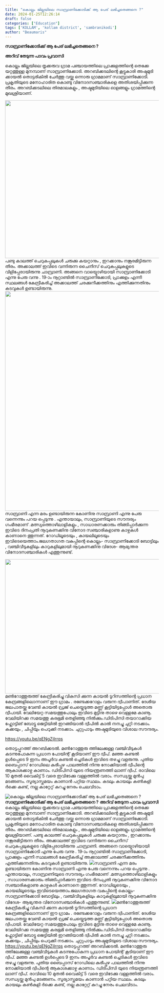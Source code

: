 ```yaml
---
title: "കൊല്ലം ജില്ലയിലെ സാമ്പ്രാണിക്കോടിക്ക് ആ പേര് ലഭിച്ചതെങ്ങനെ ?"
date: 2024-01-25T12:26:14
draft: false
categories: ["Education"]
tags: ['KOLLAM', 'kollam district', 'sambranikodi']
author: "Beaumaris"
---
```


<strong>സാമ്പ്രാണിക്കോടിക്ക് ആ പേര് ലഭിച്ചതെങ്ങനെ ?</strong>

<strong>അറിവ് തേടുന്ന പാവം പ്രവാസി</strong>

കൊല്ലം ജില്ലയിലെ തൃക്കരുവ ഗ്രാമ പഞ്ചായത്തിലെ പ്രാക്കുളത്തിന്റെ തെക്കേ യറ്റത്തുള്ള മുനമ്പാണ് സാമ്പ്രാണിക്കോടി. അറബിക്കടലിന്റെ കൂട്ടുകാരി അഷ്ടമുടി ക്കായൽ തൊട്ടരികിൽ ചേർത്തു വയ്ക്കു ന്നൊരു ഗ്രാമമാണ് സാമ്പ്രാണിക്കോടി. പ്രകൃതിയുടെ മനോഹാരിത കൊണ്ടു വിനോദസഞ്ചാരികളെ അതിശയിപ്പിക്കുന്ന തീരം. അറബിക്കടലിലെ തിരമാലകളും , അഷ്ടമുടിയിലെ ഓളങ്ങളും ഗ്രാമത്തിന്റെ മുഖശ്രീയാണ്.

<img class=" wp-image-439459 aligncenter" src="https://cdn.boolokam.com/articles/2024/01/wffwwfffw.jpg" alt="" width="652" height="517" />പണ്ടു കാലത്ത് ചെറുകപ്പലുകൾ ചരുക്കു കയറ്റാനും , ഇറക്കാനും നങ്കൂരമിട്ടിരുന്ന തീരം. അക്കാലത്ത് ഇവിടെ വന്നിരുന്ന ചൈനീസ് ചെറുകപ്പലുകളുടെ വിളിപ്പേരായിരുന്നു ചാമ്പ്രാണി. അങ്ങനെ വായ്മൊഴിയായി സാമ്പ്രാണിക്കോടി എന്നു പേരു വന്നു . 19-ാം നൂറ്റാണ്ടിൽ സാമ്പ്രാണിക്കോടി, പ്രാക്കുളം എന്നീ സ്ഥലങ്ങൾ കേന്ദ്രീകരിച്ച് അക്കാലത്ത് ചരക്കുനീക്കത്തിനും എത്തിക്കുന്നതിനും കടവുകൾ ഉണ്ടായിരുന്നു.
<img class="alignnone size-full wp-image-439458" src="https://cdn.boolokam.com/articles/2024/01/wffwwffff.jpg" alt="" width="1280" height="720" />സാമ്പ്രാണി എന്ന മരം ഉണ്ടായിരുന്ന കോണിനു സാമ്പ്രാണി എന്നു പേരു വന്നെന്നും പറയ പ്പെടുന്നു . എന്തായാലും, സാമ്പ്രാണിയുടെ സൗന്ദര്യം ഗംഭീരമാണ് .മത്സ്യത്തൊഴിലാളികളും , സാധാരണക്കാരും തിങ്ങിപ്പാർക്കുന്ന ഇവിടെ ദിനംപ്രതി നൂറുകണക്കിനു വിനോദ സഞ്ചാരികളാണു കാഴ്ചകൾ കാണാനെ ത്തുന്നത്. റോഡിലൂടെയും , കായലിലൂടെയും ഇവിടെയെത്താം.ജലഗതാഗത വകുപ്പിന്റെ കൊല്ലം- സാമ്പ്രാണിക്കോടി ബോട്ടിലും , വഞ്ചിവീടുകളിലും കാറുകളിലുമായി നൂറുകണക്കിനു വിദേശ- ആഭ്യന്തര വിനോദസഞ്ചാരികൾ എത്തുന്നുണ്ട്.

<img class="wp-image-439460 aligncenter" src="https://cdn.boolokam.com/articles/2024/01/wffffwff.jpg" alt="" width="646" height="440" />മൺറോത്തുരുത്ത് കേന്ദ്രീകരിച്ചു വികസി ക്കുന്ന കായൽ ടൂറിസത്തിന്റെ പ്രധാന കേന്ദ്രങ്ങളിലൊന്നാണ് ഈ ഗ്രാമം . രണ്ടേക്കറോളം വരുന്ന ദ്വീപാണിത്. ദേശീയ ജലപാതയ്ക്കു വേണ്ടി കായൽ ഡ്രജ് ചെയ്തെടുത്ത മണ്ണ് കൂട്ടിയിട്ടപ്പോൾ അതൊരു ദ്വീപായി. വേലിയേറ്റ സമയത്തുപോലും ഇവിടെ മുട്ടിനു താഴെ വെള്ളമേ കാണൂ. വേലിയിറക്ക സമയത്തു കരഭൂമി തെളിഞ്ഞു നിൽക്കും.ഡിടിപിസി തയാറാക്കിയ ഫ്ലോട്ടിങ് ബോട്ടു ജെട്ടിയിൽ ഇറങ്ങിയാൽ ദ്വീപിൽ കാൽ നനച്ചു ചുറ്റി നടക്കാം. കക്കയും , ചിപ്പിയും പെറുക്കി നടക്കാം. ചുറ്റുപാടും അഷ്ടമുടിയുടെ വിശാല സൗന്ദര്യം.

https://youtu.be/qENgZjIrrqs

തൊട്ടപ്പുറത്ത് അറബിക്കടൽ. മൺറോത്തുരു ത്തിലേക്കുള്ള വഞ്ചിവീടുകൾ കടന്നുപോകുന്ന പ്രധാന പോയിന്റ് കൂടിയാണ് ഈ ദ്വീപ്. മഞ്ഞ കണ്ടൽ ഉൾപ്പെടെ 9 ഇനം അപൂർവ കണ്ടൽ ച്ചെടികൾ ഇവിടെ തഴച്ചു വളരുന്നു. പുതിയ ബൈപ്പാസ് റോഡിലെ കുരീപ്പുഴ പാലത്തിൽ നിന്നു നോക്കിയാൽ ദ്വീപിന്റെ ആകാശക്കാഴ്ച കാണാം. ഡിടിപിസി യുടെ നിയന്ത്രണത്തി ലാണ് ദ്വീപ്. രാവിലെ 10 മുതൽ വൈകിട്ട് 5 വരെ ഇവിടേക്കു വള്ളത്തിൽ വരാം. സന്ധ്യയ്ക്കു മുൻപു മടങ്ങണം. സൂര്യാസ്തമയം കാണാൻ പറ്റിയ സ്ഥലം. കടലും കായലും കൺകുളി ർക്കെ കണ്ട്, നല്ല കാറ്റേറ്റ് കുറച്ചു നേരം ചെലവിടാം.


![കൊല്ലം ജില്ലയിലെ സാമ്പ്രാണിക്കോടിക്ക് ആ പേര് ലഭിച്ചതെങ്ങനെ ?](https://cdn.boolokam.com/articles/2024/01/wffwwfffw.jpg)**സാമ്പ്രാണിക്കോടിക്ക് ആ പേര് ലഭിച്ചതെങ്ങനെ ?** **അറിവ് തേടുന്ന പാവം പ്രവാസി** കൊല്ലം ജില്ലയിലെ തൃക്കരുവ ഗ്രാമ പഞ്ചായത്തിലെ പ്രാക്കുളത്തിന്റെ തെക്കേ യറ്റത്തുള്ള മുനമ്പാണ് സാമ്പ്രാണിക്കോടി. അറബിക്കടലിന്റെ കൂട്ടുകാരി അഷ്ടമുടി ക്കായൽ തൊട്ടരികിൽ ചേർത്തു വയ്ക്കു ന്നൊരു ഗ്രാമമാണ് സാമ്പ്രാണിക്കോടി. പ്രകൃതിയുടെ മനോഹാരിത കൊണ്ടു വിനോദസഞ്ചാരികളെ അതിശയിപ്പിക്കുന്ന തീരം. അറബിക്കടലിലെ തിരമാലകളും , അഷ്ടമുടിയിലെ ഓളങ്ങളും ഗ്രാമത്തിന്റെ മുഖശ്രീയാണ്. പണ്ടു കാലത്ത് ചെറുകപ്പലുകൾ ചരുക്കു കയറ്റാനും , ഇറക്കാനും നങ്കൂരമിട്ടിരുന്ന തീരം. അക്കാലത്ത് ഇവിടെ വന്നിരുന്ന ചൈനീസ് ചെറുകപ്പലുകളുടെ വിളിപ്പേരായിരുന്നു ചാമ്പ്രാണി. അങ്ങനെ വായ്മൊഴിയായി സാമ്പ്രാണിക്കോടി എന്നു പേരു വന്നു . 19-ാം നൂറ്റാണ്ടിൽ സാമ്പ്രാണിക്കോടി, പ്രാക്കുളം എന്നീ സ്ഥലങ്ങൾ കേന്ദ്രീകരിച്ച് അക്കാലത്ത് ചരക്കുനീക്കത്തിനും എത്തിക്കുന്നതിനും കടവുകൾ ഉണ്ടായിരുന്നു. ![](https://cdn.boolokam.com/articles/2024/01/wffwwffff.jpg)സാമ്പ്രാണി എന്ന മരം ഉണ്ടായിരുന്ന കോണിനു സാമ്പ്രാണി എന്നു പേരു വന്നെന്നും പറയ പ്പെടുന്നു . എന്തായാലും, സാമ്പ്രാണിയുടെ സൗന്ദര്യം ഗംഭീരമാണ് .മത്സ്യത്തൊഴിലാളികളും , സാധാരണക്കാരും തിങ്ങിപ്പാർക്കുന്ന ഇവിടെ ദിനംപ്രതി നൂറുകണക്കിനു വിനോദ സഞ്ചാരികളാണു കാഴ്ചകൾ കാണാനെ ത്തുന്നത്. റോഡിലൂടെയും , കായലിലൂടെയും ഇവിടെയെത്താം.ജലഗതാഗത വകുപ്പിന്റെ കൊല്ലം- സാമ്പ്രാണിക്കോടി ബോട്ടിലും , വഞ്ചിവീടുകളിലും കാറുകളിലുമായി നൂറുകണക്കിനു വിദേശ- ആഭ്യന്തര വിനോദസഞ്ചാരികൾ എത്തുന്നുണ്ട്. ![](https://cdn.boolokam.com/articles/2024/01/wffffwff.jpg)മൺറോത്തുരുത്ത് കേന്ദ്രീകരിച്ചു വികസി ക്കുന്ന കായൽ ടൂറിസത്തിന്റെ പ്രധാന കേന്ദ്രങ്ങളിലൊന്നാണ് ഈ ഗ്രാമം . രണ്ടേക്കറോളം വരുന്ന ദ്വീപാണിത്. ദേശീയ ജലപാതയ്ക്കു വേണ്ടി കായൽ ഡ്രജ് ചെയ്തെടുത്ത മണ്ണ് കൂട്ടിയിട്ടപ്പോൾ അതൊരു ദ്വീപായി. വേലിയേറ്റ സമയത്തുപോലും ഇവിടെ മുട്ടിനു താഴെ വെള്ളമേ കാണൂ. വേലിയിറക്ക സമയത്തു കരഭൂമി തെളിഞ്ഞു നിൽക്കും.ഡിടിപിസി തയാറാക്കിയ ഫ്ലോട്ടിങ് ബോട്ടു ജെട്ടിയിൽ ഇറങ്ങിയാൽ ദ്വീപിൽ കാൽ നനച്ചു ചുറ്റി നടക്കാം. കക്കയും , ചിപ്പിയും പെറുക്കി നടക്കാം. ചുറ്റുപാടും അഷ്ടമുടിയുടെ വിശാല സൗന്ദര്യം. https://youtu.be/qENgZjIrrqs തൊട്ടപ്പുറത്ത് അറബിക്കടൽ. മൺറോത്തുരു ത്തിലേക്കുള്ള വഞ്ചിവീടുകൾ കടന്നുപോകുന്ന പ്രധാന പോയിന്റ് കൂടിയാണ് ഈ ദ്വീപ്. മഞ്ഞ കണ്ടൽ ഉൾപ്പെടെ 9 ഇനം അപൂർവ കണ്ടൽ ച്ചെടികൾ ഇവിടെ തഴച്ചു വളരുന്നു. പുതിയ ബൈപ്പാസ് റോഡിലെ കുരീപ്പുഴ പാലത്തിൽ നിന്നു നോക്കിയാൽ ദ്വീപിന്റെ ആകാശക്കാഴ്ച കാണാം. ഡിടിപിസി യുടെ നിയന്ത്രണത്തി ലാണ് ദ്വീപ്. രാവിലെ 10 മുതൽ വൈകിട്ട് 5 വരെ ഇവിടേക്കു വള്ളത്തിൽ വരാം. സന്ധ്യയ്ക്കു മുൻപു മടങ്ങണം. സൂര്യാസ്തമയം കാണാൻ പറ്റിയ സ്ഥലം. കടലും കായലും കൺകുളി ർക്കെ കണ്ട്, നല്ല കാറ്റേറ്റ് കുറച്ചു നേരം ചെലവിടാം.
